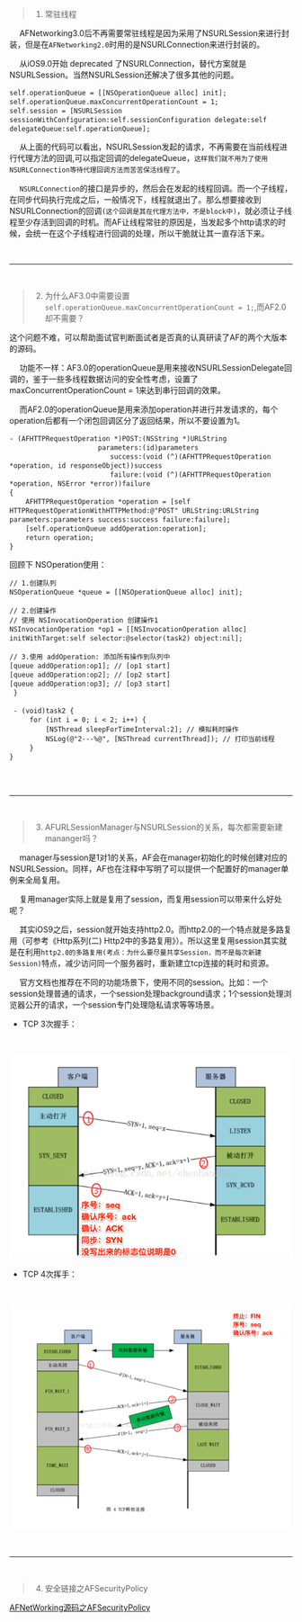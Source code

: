 > 1. 常驻线程

&emsp;	AFNetworking3.0后不再需要常驻线程是因为采用了NSURLSession来进行封装，但是在`AFNetworking2.0`时用的是NSURLConnection来进行封装的。

&emsp;	从iOS9.0开始 deprecated 了NSURLConnection，替代方案就是NSURLSession。当然NSURLSession还解决了很多其他的问题。

```
self.operationQueue = [[NSOperationQueue alloc] init];
self.operationQueue.maxConcurrentOperationCount = 1;
self.session = [NSURLSession sessionWithConfiguration:self.sessionConfiguration delegate:self delegateQueue:self.operationQueue];

```
&emsp;	从上面的代码可以看出，NSURLSession发起的请求，不再需要在当前线程进行代理方法的回调,可以指定回调的delegateQueue，`这样我们就不用为了使用NSURLConnection等待代理回调方法而苦苦保活线程了`。

&emsp;	`NSURLConnection`的接口是异步的，然后会在发起的线程回调。而一个子线程，在同步代码执行完成之后，一般情况下，线程就退出了。那么想要接收到NSURLConnection的回调`(这个回调是其在代理方法中，不是block中)`，就必须让子线程至少存活到回调的时机。而AF让线程常驻的原因是，当发起多个http请求的时候，会统一在这个子线程进行回调的处理，所以干脆就让其一直存活下来。


<br/>

***
<br/>


>	2. 为什么AF3.0中需要设置
`self.operationQueue.maxConcurrentOperationCount = 1;`,而AF2.0却不需要？

这个问题不难，可以帮助面试官判断面试者是否真的认真研读了AF的两个大版本的源码。

&emsp;	功能不一样：AF3.0的operationQueue是用来接收NSURLSessionDelegate回调的，鉴于一些多线程数据访问的安全性考虑，设置了maxConcurrentOperationCount = 1来达到串行回调的效果。

&emsp;	而AF2.0的operationQueue是用来添加operation并进行并发请求的，每个operation后都有一个闭包回调区分了返回结果，所以不要设置为1。

```
- (AFHTTPRequestOperation *)POST:(NSString *)URLString
                      parameters:(id)parameters
                         success:(void (^)(AFHTTPRequestOperation *operation, id responseObject))success
                         failure:(void (^)(AFHTTPRequestOperation *operation, NSError *error))failure
{
    AFHTTPRequestOperation *operation = [self HTTPRequestOperationWithHTTPMethod:@"POST" URLString:URLString parameters:parameters success:success failure:failure];
    [self.operationQueue addOperation:operation];
    return operation;
}
```

回顾下 NSOperation使用：
```
// 1.创建队列
NSOperationQueue *queue = [[NSOperationQueue alloc] init];

// 2.创建操作
// 使用 NSInvocationOperation 创建操作1
NSInvocationOperation *op1 = [[NSInvocationOperation alloc] initWithTarget:self selector:@selector(task2) object:nil];

// 3.使用 addOperation: 添加所有操作到队列中
[queue addOperation:op1]; // [op1 start]
[queue addOperation:op2]; // [op2 start]
[queue addOperation:op3]; // [op3 start]
 }
 
 - (void)task2 {
     for (int i = 0; i < 2; i++) {
         [NSThread sleepForTimeInterval:2]; // 模拟耗时操作
         NSLog(@"2---%@", [NSThread currentThread]); // 打印当前线程
     }
}
     

```

<br/>

***
<br/>


> 3. AFURLSessionManager与NSURLSession的关系，每次都需要新建mananger吗？


&emsp;	manager与session是1对1的关系，AF会在manager初始化的时候创建对应的NSURLSession。同样，AF也在注释中写明了可以提供一个配置好的manager单例来全局复用。

&emsp;	复用manager实际上就是复用了session，而复用session可以带来什么好处呢？

&emsp;	其实iOS9之后，session就开始支持http2.0。而http2.0的一个特点就是多路复用（可参考《Http系列(二) Http2中的多路复用》）。所以这里复用session其实就是在利用`http2.0的多路复用(考点：为什么要尽量共享Session，而不是每次新建Session)`特点，减少访问同一个服务器时，重新建立tcp连接的耗时和资源。

&emsp;	官方文档也推荐在不同的功能场景下，使用不同的session。比如：一个session处理普通的请求，一个session处理background请求；1个session处理浏览器公开的请求，一个session专门处理隐私请求等等场景。


-	TCP 3次握手：
<br/>

![a29](https://raw.githubusercontent.com/harleyGit/StudyNotes/master/Pictures/a29.png)


-	TCP 4次挥手：
<br/>

![a30](https://raw.githubusercontent.com/harleyGit/StudyNotes/master/Pictures/a30.png)


<br/>

***
<br/>


> 4. 安全链接之AFSecurityPolicy

[AFNetWorking源码之AFSecurityPolicy](https://segmentfault.com/a/1190000009199444)



















